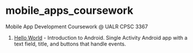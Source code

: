 # mobile_apps_coursework
Mobile App Development Coursework @ UALR CPSC 3367 



1.  [Hello World](https://github.com/mdjohns/mobile_apps_coursework/blob/master/01-hello-world/Checklist.md) - Introduction to Android. Single Activity Android app with a text field, title, and buttons that handle events.

